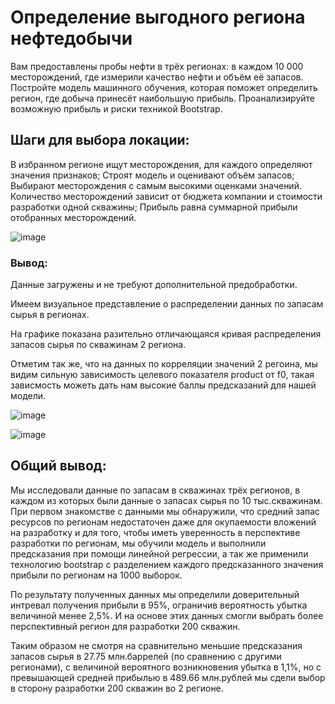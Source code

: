 # Определение выгодного региона нефтедобычи
Вам предоставлены пробы нефти в трёх регионах: в каждом 10 000 месторождений, где измерили качество нефти и объём её запасов. Постройте модель машинного обучения, которая поможет определить регион, где добыча принесёт наибольшую прибыль. Проанализируйте возможную прибыль и риски техникой Bootstrap.

## Шаги для выбора локации:

В избранном регионе ищут месторождения, для каждого определяют значения признаков;
Строят модель и оценивают объём запасов;
Выбирают месторождения с самым высокими оценками значений. Количество месторождений зависит от бюджета компании и стоимости разработки одной скважины;
Прибыль равна суммарной прибыли отобранных месторождений.

![image](https://github.com/IT-DS-Alex/Portfolio/assets/140064630/9067ecb9-0db5-48e1-95aa-1862e888daca)

### Вывод:

Данные загружены и не требуют дополнительной предобработки.

Имеем визуальное представление о распределении данных по запасам сырья в регионах.

На графике показана разительно отличающаяся кривая распределения запасов сырья по скважинам 2 региона.

Отметим так же, что на данных по корреляции значений 2 регоина, мы видим сильную зависимость целевого показателя product от f0, такая зависмость можеть дать нам высокие баллы предсказаний для нашей модели.

![image](https://github.com/IT-DS-Alex/Portfolio/assets/140064630/920d87d2-f35a-43dd-a94f-bf92bc889f94)

![image](https://github.com/IT-DS-Alex/Portfolio/assets/140064630/24dcc7e4-1063-4bc5-b727-a9dd63dccbf6)

## Общий вывод:

Мы исследовали данные по запасам в скважинах трёх регионов, в каждом из которых были данные о запасах сырья по 10 тыс.скважинам. При первом знакомстве с данными мы обнаружили, что средний запас ресурсов по регионам недостаточен даже для окупаемости вложений на разработку и для того, чтобы иметь уверенность в перспективе разработки по регионам, мы обучили модель и выполнили предсказания при помощи линейной регрессии, а так же применили технологию bootstrap с разделением каждого предсказанного значения прибыли по регионам на 1000 выборок.

По результату полученных данных мы определили доверительный интревал получения прибыли в 95%, ограничив вероятность убытка величиной менее 2,5%. И на основе этих данных смогли выбрать более перспективный регион для разработки 200 скважин.

Таким образом не смотря на сравнительно меньшие предсказания запасов сырья в 27.75 млн.баррелей (по сравнению с другими регионами), с величиной вероятного возникновения убытка в 1,1%, но с превышающей средней прибылью в 489.66 млн.рублей мы сдели выбор в сторону разработки 200 скважин во 2 регионе.


